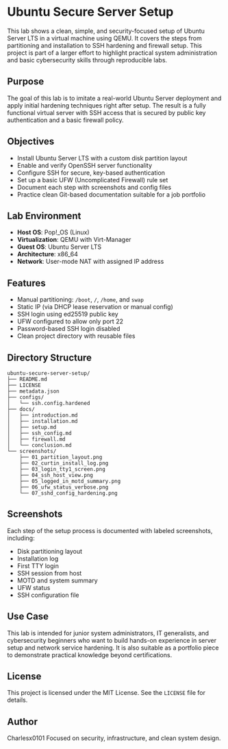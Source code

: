 # Ubuntu Secure Server Setup

This lab shows a clean, simple, and security-focused setup of Ubuntu Server LTS in a virtual machine using QEMU. It covers the steps from partitioning and installation to SSH hardening and firewall setup. This project is part of a larger effort to highlight practical system administration and basic cybersecurity skills through reproducible labs.


## Purpose

The goal of this lab is to imitate a real-world Ubuntu Server deployment and apply initial hardening techniques right after setup. The result is a fully functional virtual server with SSH access that is secured by public key authentication and a basic firewall policy.

## Objectives

- Install Ubuntu Server LTS with a custom disk partition layout
- Enable and verify OpenSSH server functionality
- Configure SSH for secure, key-based authentication
- Set up a basic UFW (Uncomplicated Firewall) rule set
- Document each step with screenshots and config files
- Practice clean Git-based documentation suitable for a job portfolio

## Lab Environment

- **Host OS**: Pop!_OS (Linux)
- **Virtualization**: QEMU with Virt-Manager
- **Guest OS**: Ubuntu Server LTS
- **Architecture**: x86_64
- **Network**: User-mode NAT with assigned IP address

## Features

- Manual partitioning: `/boot`, `/`, `/home`, and `swap`
- Static IP (via DHCP lease reservation or manual config)
- SSH login using ed25519 public key
- UFW configured to allow only port 22
- Password-based SSH login disabled
- Clean project directory with reusable files

## Directory Structure

```
ubuntu-secure-server-setup/
├── README.md
├── LICENSE
├── metadata.json
├── configs/
│   └── ssh.config.hardened
├── docs/
│   ├── introduction.md
│   ├── installation.md
│   ├── setup.md
│   ├── ssh_config.md
│   ├── firewall.md
│   └── conclusion.md
└── screenshots/
    ├── 01_partition_layout.png
    ├── 02_curtin_install_log.png
    ├── 03_login_tty1_screen.png
    ├── 04_ssh_host_view.png
    ├── 05_logged_in_motd_summary.png
    ├── 06_ufw_status_verbose.png
    └── 07_sshd_config_hardening.png

```

## Screenshots

Each step of the setup process is documented with labeled screenshots, including:

- Disk partitioning layout
- Installation log
- First TTY login
- SSH session from host
- MOTD and system summary
- UFW status
- SSH configuration file

## Use Case

This lab is intended for junior system administrators, IT generalists, and cybersecurity beginners who want to build hands-on experience in server setup and network service hardening. It is also suitable as a portfolio piece to demonstrate practical knowledge beyond certifications.

## License

This project is licensed under the MIT License. See the `LICENSE` file for details.

## Author

Charlesx0101
Focused on security, infrastructure, and clean system design.



